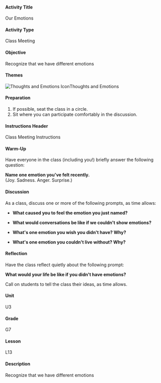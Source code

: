 #### Activity Title
Our Emotions
#### Activity Type
Class Meeting
#### Objective
Recognize that we have different emotions
#### Themes
![Thoughts and Emotions Icon](http://v5cmservice.secondstep.org/MS3TP_IMAGES/SKILLS/SKILLS_SMALL_IMAGES/thoughts-and-emotions-sm.png)Thoughts and Emotions
 

#### Preparation
1. If possible, seat the class in a circle.
2. Sit where you can participate comfortably in the discussion.

#### Instructions Header
Class Meeting Instructions
#### Warm-Up
Have everyone in the class (including you!) briefly answer the following question: 

**Name one emotion you've felt recently.**<br/>
            (Joy. Sadness. Anger. Surprise.)
#### Discussion
As a class, discuss one or more of the following prompts, as time allows:


-  **What caused you to feel the emotion you just named?**

-  **What would conversations be like if we couldn't show emotions?**

-  **What's one emotion you wish you didn't have? Why?**

-  **What's one emotion you couldn't live without? Why?**
#### Reflection
Have the class reflect quietly about the following prompt:

**What would your life be like if you didn't have emotions?**

Call on students to tell the class their ideas, as time allows.
#### Unit
U3
#### Grade
G7
#### Lesson
L13
#### Description
Recognize that we have different emotions
